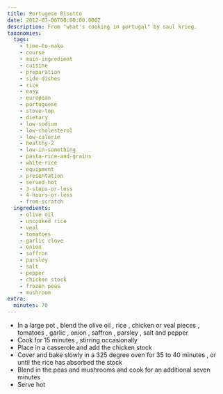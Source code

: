 ```yaml
---
title: Portugese Risotto
date: 2012-07-06T00:00:00.000Z
description: From "what's cooking in portugal" by saul krieg.
taxonomies:
  tags:
    - time-to-make
    - course
    - main-ingredient
    - cuisine
    - preparation
    - side-dishes
    - rice
    - easy
    - european
    - portuguese
    - stove-top
    - dietary
    - low-sodium
    - low-cholesterol
    - low-calorie
    - healthy-2
    - low-in-something
    - pasta-rice-and-grains
    - white-rice
    - equipment
    - presentation
    - served-hot
    - 3-steps-or-less
    - 4-hours-or-less
    - from-scratch
  ingredients:
    - olive oil
    - uncooked rice
    - veal
    - tomatoes
    - garlic clove
    - onion
    - saffron
    - parsley
    - salt
    - pepper
    - chicken stock
    - frozen peas
    - mushroom
extra:
  minutes: 70
---
```

 - In a large pot , blend the olive oil , rice , chicken or veal pieces , tomatoes , garlic , onion , saffron , parsley , salt and pepper
 - Cook for 15 minutes , stirring occasionally
 - Place in a casserole and add the chicken stock
 - Cover and bake slowly in a 325 degree oven for 35 to 40 minutes , or until the rice has absorbed the stock
 - Blend in the peas and mushrooms and cook for an additional seven minutes
 - Serve hot
